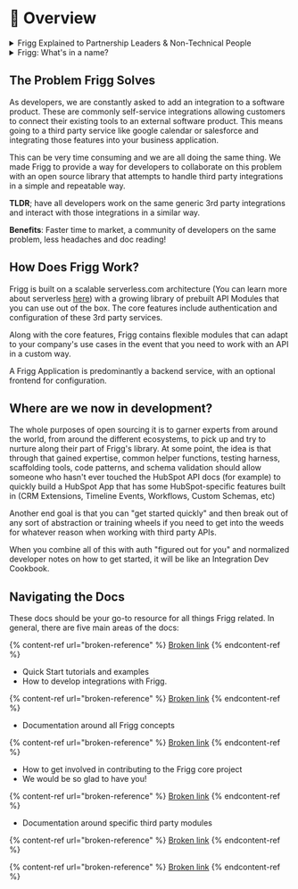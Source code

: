 # 🥳 Overview

<details>

<summary>Frigg Explained to Partnership Leaders &#x26; Non-Technical People</summary>

The Frigg Integration Framework is a software development tool intended to help engineers build integrations faster.

While we all know that new "tech partnerships" unlock business opportunities, integration development is a complex, product-driven process performed by engineers and designers. Partnership leaders can't conjure new integrations into existence; product & engineering resources must be engaged and supported.

Given these dynamics, partnership leaders often seek _external_ vendors and tools to get integrations built. This search brings them to Frigg and [Left Hook](https://lefthook.com).

Before you introduce Frigg to your engineering colleagues, partnership leaders should understand Frigg at a non-technical level. Our [Non-Technical Overview Doc](https://docs.google.com/document/d/e/2PACX-1vRzCTIUhUj5NC5CKIOhn36NGu6TbUPMwMF5-hFLJ2fuhfrCJ2VXnabtxqE429iP1CxPPgPyhzez41jk/pub) is intended to provide this context and support your internal advocacy for Frigg.

Meanwhile, Frigg's documentation site is targeted at engineers and product leaders who will need to understand the framework as a development tool.&#x20;

If you're ready to introduce Frigg to your technical colleagues, share this documentation site. Our [live demo site](https://demo.friggframework.,org) is also instructive to both technical and non-technical audiences as well.

Have questions? Let's [connect](support/support.md)!

</details>

<details>

<summary>Frigg: What's in a name?</summary>

* Frigg is Odin's wife in Norse mythology
* Goddess of **marriage** and **partnerships**
* She flies the earthly skies as a falcon
* She is known in folklore as the **“weaver of clouds”**

The Frigg Integration Framework powers integrations between software companies, the majority of which are in the cloud, speeding up time to live on tech partnerships.

Read more about Frigg on [Wikipedia](https://en.wikipedia.org/wiki/Frigg).&#x20;

</details>

## The Problem Frigg Solves

As developers, we are constantly asked to add an integration to a software product. These are commonly self-service integrations allowing customers to connect their existing tools to an external software product. This means going to a third party service like google calendar or salesforce and integrating those features into your business application.&#x20;

This can be very time consuming and we are all doing the same thing. We made Frigg to provide a way for developers to collaborate on this problem with an open source library that attempts to handle third party integrations in a simple and repeatable way.

**TLDR**; have all developers work on the same generic 3rd party integrations and interact with those integrations in a similar way.&#x20;

**Benefits**: Faster time to market, a community of developers on the same problem, less headaches and doc reading!&#x20;

## How Does Frigg Work?&#x20;

Frigg is built on a scalable serverless.com architecture (You can learn more about serverless [here](https://www.serverless.com/framework/docs))  with a growing library of prebuilt API Modules that you can use out of the box. The core features include authentication and configuration of these 3rd party services.

Along with the core features, Frigg contains flexible modules that can adapt to your company's use cases in the event that you need to work with an API in a custom way.

A Frigg Application is predominantly a backend service, with an optional frontend for configuration.

## Where are we now in development?

The whole purposes of open sourcing it is to garner experts from around the world, from around the different ecosystems, to pick up and try to nurture along their part of Frigg's library. At some point, the idea is that through that gained expertise, common helper functions, testing harness, scaffolding tools, code patterns, and schema validation should allow someone who hasn't ever touched the HubSpot API docs (for example) to quickly build a HubSpot App that has some HubSpot-specific features built in (CRM Extensions, Timeline Events, Workflows, Custom Schemas, etc)

Another end goal is that you can "get started quickly" and then break out of any sort of abstraction or training wheels if you need to get into the weeds for whatever reason when working with third party APIs.

When you combine all of this with auth "figured out for you" and normalized developer notes on how to get started, it will be like an Integration Dev Cookbook.

## Navigating the Docs

These docs should be your go-to resource for all things Frigg related. In general, there are five main areas of the docs:

{% content-ref url="broken-reference" %}
[Broken link](broken-reference)
{% endcontent-ref %}

* Quick Start tutorials and examples
* How to develop integrations with Frigg.

{% content-ref url="broken-reference" %}
[Broken link](broken-reference)
{% endcontent-ref %}

* Documentation around all Frigg concepts

{% content-ref url="broken-reference" %}
[Broken link](broken-reference)
{% endcontent-ref %}

* How to get involved in contributing to the Frigg core project
* We would be so glad to have you!

{% content-ref url="broken-reference" %}
[Broken link](broken-reference)
{% endcontent-ref %}

* Documentation around specific third party modules

{% content-ref url="broken-reference" %}
[Broken link](broken-reference)
{% endcontent-ref %}

{% content-ref url="broken-reference" %}
[Broken link](broken-reference)
{% endcontent-ref %}
